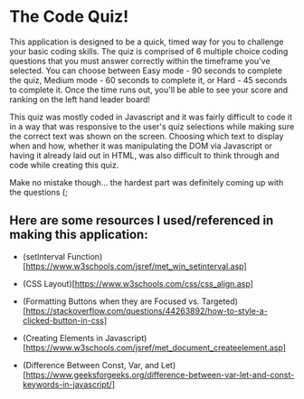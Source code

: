 # The Code Quiz!

This application is designed to be a quick, timed way for you to challenge your basic coding skills. The quiz is comprised of 6 multiple choice coding questions that you must answer correctly within the timeframe you've selected. You can choose between Easy mode - 90 seconds to complete the quiz, Medium mode - 60 seconds to complete it, or Hard - 45 seconds to complete it. Once the time runs out, you'll be able to see your score and ranking on the left hand leader board!

This quiz was mostly coded in Javascript and it was fairly difficult to code it in a way that was responsive to the user's quiz selections while making sure the correct text was shown on the screen. Choosing which text to display when and how, whether it was manipulating the DOM via Javascript or having it already laid out in HTML, was also difficult to think through and code while creating this quiz.

Make no mistake though... the hardest part was definitely coming up with the questions (;

## Here are some resources I used/referenced in making this application:

- (setInterval Function)[https://www.w3schools.com/jsref/met_win_setinterval.asp]

- (CSS Layout)[https://www.w3schools.com/css/css_align.asp]

- (Formatting Buttons when they are Focused vs. Targeted)[https://stackoverflow.com/questions/44263892/how-to-style-a-clicked-button-in-css]

- (Creating Elements in Javascript)[https://www.w3schools.com/jsref/met_document_createelement.asp]

- (Difference Between Const, Var, and Let)[https://www.geeksforgeeks.org/difference-between-var-let-and-const-keywords-in-javascript/]
